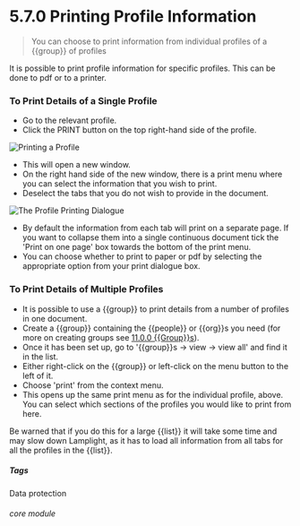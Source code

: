 # 5.7.0 Printing Profile Information

> You can choose to print information from individual profiles of a {{group}} of profiles




It is possible to print profile information for specific profiles. This can be done to pdf or to a printer. 

### To Print Details of a Single Profile

- Go to the relevant profile.
- Click the PRINT button on the top right-hand side of the profile. 

![Printing a Profile](5.7.0a.png)

- This will open a new window.
- On the right hand side of the new window, there is a print menu where you can select the information that you wish to print. 
- Deselect the tabs that you do not wish to provide in the document.

![The Profile Printing Dialogue](5.7.0b.png)

- By default the information from each tab will print on a separate page. If you want to collapse them into a single continuous document tick the 'Print on one page' box towards the bottom of the print menu. 
- You can choose whether to print to paper or pdf by selecting the appropriate option from your print dialogue box.

### To Print Details of Multiple Profiles

- It is possible to use a {{group}} to print details from a number of profiles in one document. 
- Create a {{group}} containing the {{people}} or {{org}}s you need (for more on creating groups see [11.0.0 {{Group}}s](/help/index/p/11.0.0)).
- Once it has been set up, go to '{{group}}s -> view -> view all' and find it in the list.
- Either right-click on the {{group}} or left-click on the menu button to the left of it. 
- Choose 'print' from the context menu.
- This opens up the same print menu as for the individual profile, above. You can select which sections of the profiles you would like to print from here.

Be warned that if you do this for a large {{list}} it will take some time and may slow down Lamplight, as it has to load all information from all tabs for all the profiles in the {{list}}.

##### Tags
Data protection

###### core module
